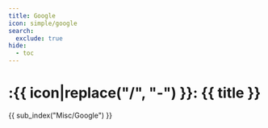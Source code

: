 ```yaml
---
title: Google
icon: simple/google
search:
  exclude: true
hide:
  - toc
---
```


# :{{ icon|replace("/", "-") }}: {{ title }}

{{ sub_index("Misc/Google") }}
